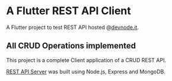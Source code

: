 # A Flutter REST API Client

A Flutter project to test REST API hosted @[devnode.it](https://www.devnode.it/rest-api/api-docs/).

## All CRUD Operations implemented

This project is a complete Client application of a CRUD REST API.

[REST API Server](https://www.appuntisoftware.it/creiamo-una-rest-api-con-node-js-e-mongodb/) was built using Node.js, Express and MongoDB.
